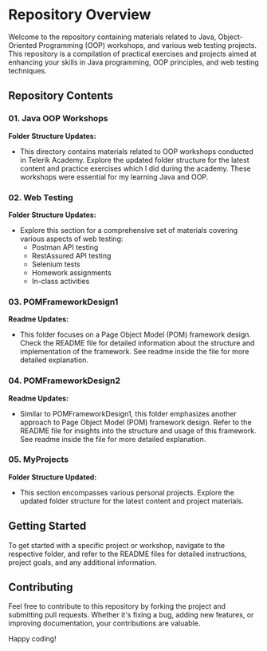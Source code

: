 # Repository Overview

Welcome to the repository containing materials related to Java, Object-Oriented Programming (OOP) workshops, and various web testing projects. This repository is a compilation of practical exercises and projects aimed at enhancing your skills in Java programming, OOP principles, and web testing techniques.

## Repository Contents

### 01. Java OOP Workshops

**Folder Structure Updates:**
- This directory contains materials related to OOP workshops conducted in Telerik Academy. Explore the updated folder structure for the latest content and practice exercises which I did during the academy. These workshops were essential for my learning Java and OOP.

### 02. Web Testing

**Folder Structure Updates:**
- Explore this section for a comprehensive set of materials covering various aspects of web testing:
  - Postman API testing
  - RestAssured API testing
  - Selenium tests
  - Homework assignments
  - In-class activities

### 03. POMFrameworkDesign1

**Readme Updates:**
- This folder focuses on a Page Object Model (POM) framework design. Check the README file for detailed information about the structure and implementation of the framework. See readme inside the file for more detailed explanation.

### 04. POMFrameworkDesign2

**Readme Updates:**
- Similar to POMFrameworkDesign1, this folder emphasizes another approach to Page Object Model (POM) framework design. Refer to the README file for insights into the structure and usage of this framework. See readme inside the file for more detailed explanation.

### 05. MyProjects

**Folder Structure Updated:**
- This section encompasses various personal projects. Explore the updated folder structure for the latest content and project materials.

## Getting Started

To get started with a specific project or workshop, navigate to the respective folder, and refer to the README files for detailed instructions, project goals, and any additional information.

## Contributing

Feel free to contribute to this repository by forking the project and submitting pull requests. Whether it's fixing a bug, adding new features, or improving documentation, your contributions are valuable.

Happy coding!
